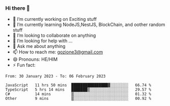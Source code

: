 ### Hi there 👋

<!--
**charlieScript/charlieScript** is a ✨ _special_ ✨ repository because its `README.md` (this file) appears on your GitHub profile.

Here are some ideas to get you started: -->

- 🔭 I’m currently working on Exciting stuff
- 🌱 I’m currently learning NodeJS,NestJS, BlockChain, and oother random stuff
- 👯 I’m looking to collaborate on anything
- 🤔 I’m looking for help with ...
- 💬 Ask me about anything
- 📫 How to reach me: gozione3@gmail.com
- 😄 Pronouns: HE/HIM
- ⚡ Fun fact: 
<!--START_SECTION:waka-->

```text
From: 30 January 2023 - To: 06 February 2023

JavaScript   11 hrs 50 mins  ████████████████▓░░░░░░░░   66.74 %
TypeScript   5 hrs 14 mins   ███████▒░░░░░░░░░░░░░░░░░   29.57 %
C#           14 mins         ▒░░░░░░░░░░░░░░░░░░░░░░░░   01.32 %
Other        9 mins          ▒░░░░░░░░░░░░░░░░░░░░░░░░   00.92 %
```

<!--END_SECTION:waka-->
